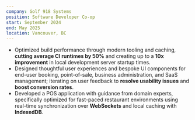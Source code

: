 ```yaml
---
company: Golf 918 Systems
position: Software Developer Co-op
start: September 2024
end: May 2025
location: Vancouver, BC
---
```


-   Optimized build performance through modern tooling and caching, **cutting average CI runtimes by 50%** and creating up to a **10x improvement** in local development server startup times.
-   Designed thoughtful user experiences and bespoke UI components for end-user booking, point-of-sale, business administration, and SaaS management; iterating on user feedback to **resolve usability issues** and **boost conversion rates**.
-   Developed a POS application with guidance from domain experts, specifically optimized for fast-paced restaurant environments using real-time synchronization over **WebSockets** and local caching with **IndexedDB**.
